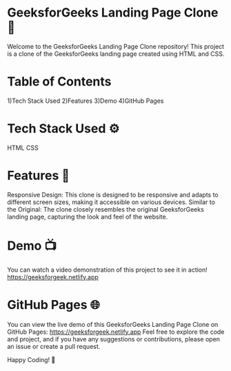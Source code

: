 # GeeksforGeeks Landing Page Clone 🚀
Welcome to the GeeksforGeeks Landing Page Clone repository! This project is a clone of the GeeksforGeeks landing page created using HTML and CSS.

# Table of Contents
1)Tech Stack Used
2)Features
3)Demo
4)GitHub Pages

# Tech Stack Used ⚙️
HTML
CSS

# Features 🌟
Responsive Design: This clone is designed to be responsive and adapts to different screen sizes, making it accessible on various devices.
Similar to the Original: The clone closely resembles the original GeeksforGeeks landing page, capturing the look and feel of the website.

# Demo 📺
You can watch a video demonstration of this project to see it in action!
https://geeksforgeek.netlify.app

# GitHub Pages 🌐
You can view the live demo of this GeeksforGeeks Landing Page Clone on GitHub Pages: https://geeksforgeek.netlify.app
Feel free to explore the code and project, and if you have any suggestions or contributions, please open an issue or create a pull request.

Happy Coding! 🚀
